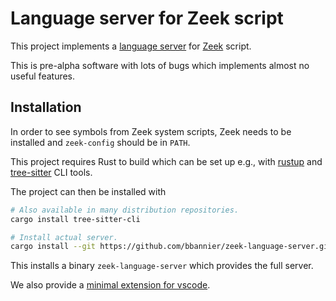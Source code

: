 # Language server for Zeek script

This project implements a
[language server](https://microsoft.github.io/language-server-protocol/)
for [Zeek](https://zeek.org/) script.

This is pre-alpha software with lots of bugs which implements almost no useful
features.

## Installation

In order to see symbols from Zeek system scripts, Zeek needs to be installed
and `zeek-config` should be in `PATH`.

This project requires Rust to build which can be set up e.g., with [rustup] and
[tree-sitter](https://tree-sitter.github.io/) CLI tools.

The project can then be installed with

```sh
# Also available in many distribution repositories.
cargo install tree-sitter-cli

# Install actual server.
cargo install --git https://github.com/bbannier/zeek-language-server.git
```

This installs a binary `zeek-language-server` which provides the full server.

We also provide a [minimal extension for vscode](vscode/README.md).

[rustup]: https://rustup.rs
